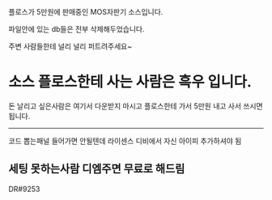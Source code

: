 플로스가 5만원에 판매중인 MOS자판기 소스입니다.

파일안에 있는 db들은 전부 삭제해두었습니다.

주변 사람들한테 널리 널리 퍼트려주세요~

# 소스 플로스한테 사는 사람은 흑우 입니다.

돈 날리고 싶은사람은 여기서 다운받지 마시고 플로스한테 가서 5만원 내고 사서 쓰시면 됩니다.

----------------------------------------

코드 뽑는패널 들어가면 안될텐데 라이센스 디비에서 자신 아이피 추가하셔야 됨

세팅 못하는사람 디엠주면 무료로 해드림
----------------------------------------
DR#9253
